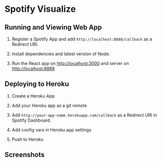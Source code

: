 # Spotify Visualize

## Running and Viewing Web App

1. Register a Spotify App and add `http://localhost:8888/callback` as a Redirect URI.

2. Install dependencies and latest version of Node.

3. Run the React app on <http://localhost:3000> and server on <http://localhost:8888>


## Deploying to Heroku

1. Create a Heroku App

2. Add your Heroku app as a git remote

3. Add `http://your-app-name.herokuapp.com/callback` as a Redirect URI in Spotify Dashboard.

4. Add config vars in Heroku app settings

5. Push to Heroku

## Screenshots
